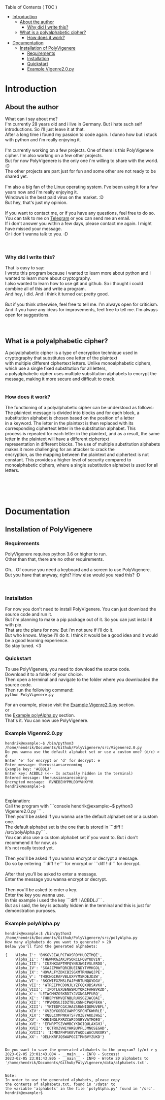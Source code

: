 Table of Contents ( TOC )
- [Introduction](#introduction)
  - [About the author](#about-the-author)
    - [Why did I write this?](#why-did-i-write-this)
  - [What is a polyalphabetic cipher?](#what-is-a-polyalphabetic-cipher)
    - [How does it work?](#how-does-it-work)
- [Documentation](#documentation)
  - [Installation of PolyVigenere](#installation-of-polyvigenere)
    - [Requirements](#requirements)
    - [Installation](#installation)
    - [Quickstart](#quickstart)
    - [Example Vigenre2.0.py](#example-vigenre20py)
  

# Introduction

## About the author

What can i say about me?<br>
I'm currently 28 years old and i live in Germany. But i hate such self introductions. So i'll just leave it at that.<br>
After a long time i found my passion to code again. I dunno how but i stuck with python and i'm really enjoying it.<br>
<br>
I'm currently working on a few projects. One of them is this PolyVigenere cipher. I'm also working on a few other projects.<br>
But for now PolyVigenere is the only one i'm willing to share with the world. :D<br>
The other projects are part just for fun and some other are not ready to be shared yet.<br>
<br>
I'm also a big fan of the Linux operating system. I've been using it for a few years now and i'm really enjoying it.<br>
Windows is the best paid virus on the market. :D<br>
But hey, that's just my opinion. <br>
<br>
If you want to contact me, or if you have any questions, feel free to do so.<br>
You can talk to me on [Telegram](https://t.me/hendrik_gerhardt) or you can send me an email.<br>
If i don't answer you within a few days, please contact me again. I might have missed your message.<br>
Or i don't wanna talk to you. :D<br>
<br><br>

### Why did I write this?

That is easy to say:<br>
I wrote this program because i wanted to learn more about python and i wanted to learn more about cryptography.<br>
I also wanted to learn how to use git and github. So i thought i could combine all of this and write a program.<br>
And hey, i did. And i think it turned out pretty good.<br>
<br>
But if you think otherwise, feel free to tell me. I'm always open for criticism.<br>
And if you have any ideas for improvements, feel free to tell me. I'm always open for suggestions.<br>
<br><br>

## What is a polyalphabetic cipher?

A polyalphabetic cipher is a type of encryption technique used in cryptography that substitutes one letter of the plaintext <br> 
with multiple different ciphertext letters. Unlike monoalphabetic ciphers, which use a single fixed substitution for all letters, <br> 
a polyalphabetic cipher uses multiple substitution alphabets to encrypt the message, making it more secure and difficult to crack. <br>
<br>

### How does it work?

The functioning of a polyalphabetic cipher can be understood as follows: <br>
The plaintext message is divided into blocks and for each block, a substitution alphabet is chosen based on the position of a letter <br>
in a keyword. The letter in the plaintext is then replaced with its corresponding ciphertext letter in the substitution alphabet. This <br>
process is repeated for each letter in the plaintext, and as a result, the same letter in the plaintext will have a different ciphertext <br>
representation in different blocks. The use of multiple substitution alphabets makes it more challenging for an attacker to crack the <br>
encryption, as the mapping between the plaintext and ciphertext is not constant. This provides a higher level of security compared to <br>
monoalphabetic ciphers, where a single substitution alphabet is used for all letters. <br>
<br><br><br><br>

# Documentation

## Installation of PolyVigenere

### Requirements

PolyVigenere requires python 3.6 or higher to run. <br>
Other than that, there are no other requirements. <br>
<br>
Oh... Of course you need a keyboard and a screen to use PolyVigenere. <br>
But you have that anyway, right? How else would you read this? :D <br>
<br><br>

### Installation

For now you don't need to install PolyVigenere. You can just download the source code and run it. <br>
But i'm planning to make a pip package out of it. So you can just install it with pip. <br>
That are the plans for now. But i'm not sure if i'll do it. <br>
But who knows. Maybe i'll do it. I think it would be a good idea and it would be a good learning experience. <br>
So stay tuned. <3 <br>

### Quickstart

To use PolyVigenere, you need to download the source code. <br>
Download it to a folder of your choice. <br>
Then open a terminal and navigate to the folder where you downloaded the source code. <br>
Then run the following command: <br>
```python PolyVigenere.py``` <br>
<br>
For an example, please visit the [Example Vigenre2.0.py](#example-vigenre20py) section. <br>
or<br>
the [Example polyAlpha.py](#example-polyalphapy) section. <br>
That's it. You can now use PolyVigenere. <br>

### Example Vigenre2.0.py

```console
hendrik@example:~$ /bin/python3 /home/hendrik/Documents/Github/PolyVigenere/src/Vigenere2.0.py
Do you wanna use the default alphabet set or use a custom one? (d/c) > d
Enter 'e' for encrypt or 'd' for decrypt: e
Enter message: therussiansarecoming
Example key: 'ACBDLJ'
Enter key: ACBDLJ (<-- Is actually hidden in the terminal)
Entered message: therussiansarecoming
Encrypted message:  RVNEBEHYPMLDOYVHXYYR
hendrik@example:~$ 
```
<br>
Explanation: <br>
Call the program with 
```console
hendrik@example:~$ python3 Vigenere2.0.py
``` . <br>
Then you'll be asked if you wanna use the default alphabet set or a custom one. <br>
The default alphabet set is the one that is stored in ```diff ! /src/polyAlpha.py``` . <br>
You can also use a custom alphabet set if you want to. But i don't recommend it for now, as <br>
it's not really tested yet. <br>
<br>
Then you'll be asked if you wanna encrypt or decrypt a message. <br>
Do so by entering ```diff ! e``` for encrypt or ```diff ! d``` for decrypt. <br>
<br>
After that you'll be asked to enter a message. <br>
Enter the message you wanna encrypt or decrypt. <br>
<br>
Then you'll be asked to enter a key. <br>
Enter the key you wanna use. <br>
In this example i used the key ```diff !  ACBDLJ``` . <br>
But as i said, the key is actually hidden in the terminal and this is just for demonstration purposes. <br>

### Example polyAlpha.py

```console
hendrik@example:$ /bin/python3 /home/hendrik/Documents/Github/PolyVigenere/src/polyAlpha.py
How many alphabets do you want to generate? > 20
Below you'll find the generated alphabets:

{   'Alpha_I': 'BNKGVJIALPCFWXSRDYHUOZTMQE',
    'Alpha_II': 'THEWMXGZAKJPSORCLFQBYUDVIN',
    'Alpha_III': 'CUZHKXAPTMFQYNBJWGIVSLERDO',
    'Alpha_IV': 'SXAJZPHWFQRCBUEINDYTVMKGOL',
    'Alpha_IX': 'HOVALFYZDKCBISGXMTRNUWQJPE',
    'Alpha_V': 'THQCNGIRAFVBLUXPYMSKOEJDZW',
    'Alpha_VI': 'BKCWIFXZMSLEAJPHRTUNQOYDGV',
    'Alpha_VII': 'WTREIPMCDONJLYZFGQXUBSAVKH',
    'Alpha_VIII': 'IPOTLGXUENWSMJYQRCFAHBVKZD',
    'Alpha_X': 'LETWCMHZOSKBDIYJVXNGAPFURQ',
    'Alpha_XI': 'FHDEPYKMVQTNBLRUXSGZJWCOAI',
    'Alpha_XII': 'YRVMOSUJIDZTBLXGNHCPWQFEKA',
    'Alpha_XIII': 'YKTEDPCGXJHAZSRWNIQOMUVBFL',
    'Alpha_XIV': 'XVZQYGOBDIUAMPJSFCNTKWHRLE',
    'Alpha_XIX': 'RQBLCXMPNKHTSFVOZEYAUDJWGI',
    'Alpha_XV': 'KHUINGLFXRZCWPJDSBYVATMQEO',
    'Alpha_XVI': 'EFNRPTSZVWMBCYKDOIQULAXGHJ',
    'Alpha_XVII': 'QCTRXZVWIYHKBUPFLJMNOSEGAD',
    'Alpha_XVIII': 'IJMBZFHPSKEVTAQDLWGCUNXORY',
    'Alpha_XX': 'OELHXRFJQSWAPGCITMNBVYZUKD'}


Do you want to save the generated alphabets to the program? (y/n) > y
2023-02-05 23:01:43,804 - __main__ - INFO - Success!
2023-02-05 23:01:43,805 - __main__ - INFO - Wrote 20 alphabets to '/home/hendrik/Documents/Github/PolyVigenere/data/alphabets.txt'.


Note:
In order to use the generated alphabets, please copy
the contents of alphabets.txt, found in '/data' to
the variable 'alphabets' in the file 'polyAlpha.py' found in '/src'.
hendrik@example:$ 
```